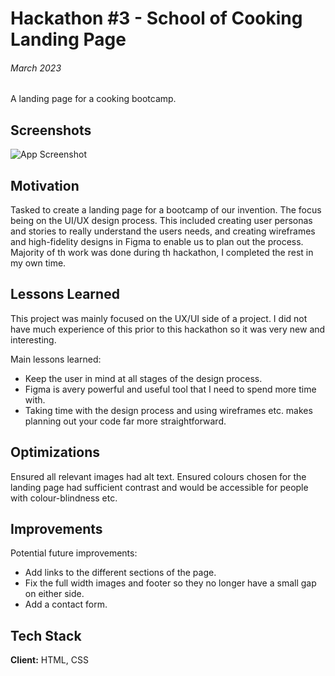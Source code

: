 
# Hackathon #3 - School of Cooking Landing Page
###### March 2023

A landing page for a cooking bootcamp. 



## Screenshots

![App Screenshot](https://github.com/anjiqbal/school-of-cooking-landing-page/blob/main/images/screenshot.png)


## Motivation
Tasked to create a landing page for a bootcamp of our invention. The focus being on the UI/UX design process. This included creating user personas and stories to really understand the users needs, and creating wireframes and high-fidelity designs in Figma to enable us to plan out the process. Majority of th work was done during th hackathon, I completed the rest in my own time.
## Lessons Learned

This project was mainly focused on the UX/UI side of a project. I did not have much experience of this prior to this hackathon so it was very new and interesting. 

Main lessons learned:

- Keep the user in mind at all stages of the design process.
- Figma is avery powerful and useful tool that I need to spend more time with.
- Taking time with the design process and using wireframes etc. makes planning out your code far more straightforward.
## Optimizations

Ensured all relevant images had alt text.
Ensured colours chosen for the landing page had sufficient contrast and would be accessible for people with colour-blindness etc.


## Improvements 

Potential future improvements:

- Add links to the different sections of the page.
- Fix the full width images and footer so they no longer have a small gap on either side.
- Add a contact form.


## Tech Stack

**Client:** HTML, CSS


